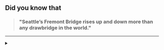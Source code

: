 ## Did you know that

<h3>
  <blockquote>
<!--START_SECTION:debris-->                                                                                                                                                                                                                                                                                                                      
"Seattle’s Fremont Bridge rises up and down more than any drawbridge in the world."
<!--END_SECTION:debris-->
  </blockquote>
</h3>

-----

<details>
  <summary></summary>

<img src="https://github-readme-stats.vercel.app/api?show_icons=true&hide=issues&username=ekickx"> <img src="https://github-readme-stats.vercel.app/api/top-langs/?layout=compact&username=ekickx">

</details>

